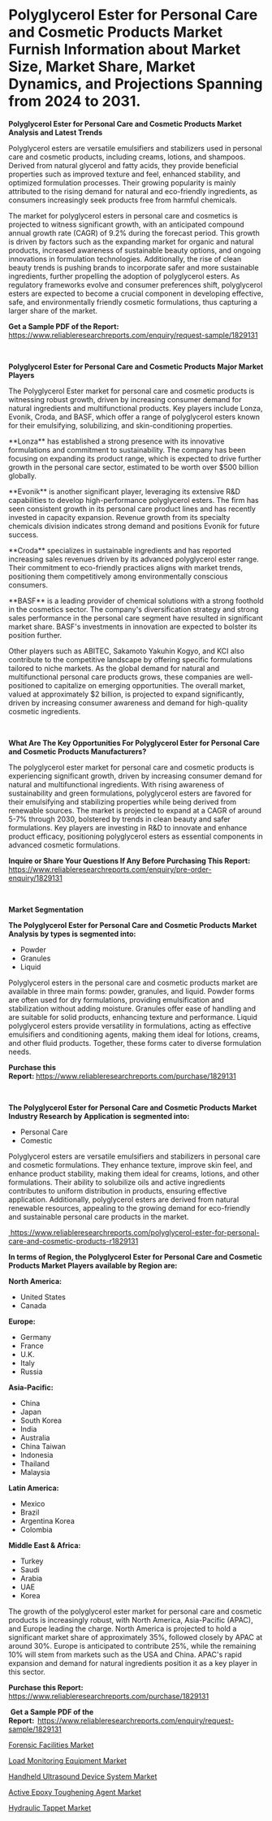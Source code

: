 <p><h1>Polyglycerol Ester for Personal Care and Cosmetic Products Market Furnish Information about Market Size, Market Share, Market Dynamics, and Projections Spanning from 2024 to 2031.</h1></p><p><strong>Polyglycerol Ester for Personal Care and Cosmetic Products Market Analysis and Latest Trends</strong></p>
<p><p>Polyglycerol esters are versatile emulsifiers and stabilizers used in personal care and cosmetic products, including creams, lotions, and shampoos. Derived from natural glycerol and fatty acids, they provide beneficial properties such as improved texture and feel, enhanced stability, and optimized formulation processes. Their growing popularity is mainly attributed to the rising demand for natural and eco-friendly ingredients, as consumers increasingly seek products free from harmful chemicals.</p><p>The market for polyglycerol esters in personal care and cosmetics is projected to witness significant growth, with an anticipated compound annual growth rate (CAGR) of 9.2% during the forecast period. This growth is driven by factors such as the expanding market for organic and natural products, increased awareness of sustainable beauty options, and ongoing innovations in formulation technologies. Additionally, the rise of clean beauty trends is pushing brands to incorporate safer and more sustainable ingredients, further propelling the adoption of polyglycerol esters. As regulatory frameworks evolve and consumer preferences shift, polyglycerol esters are expected to become a crucial component in developing effective, safe, and environmentally friendly cosmetic formulations, thus capturing a larger share of the market.</p></p>
<p><strong>Get a Sample PDF of the Report:&nbsp;</strong> <a href="https://www.reliableresearchreports.com/enquiry/request-sample/1829131?utm_campaign=28&utm_medium=2&utm_source=Github&utm_content=ia&utm_term=15102024&utm_id=polyglycerol-ester-for-personal-care-and-cosmetic-products">https://www.reliableresearchreports.com/enquiry/request-sample/1829131</a></p>
<p>&nbsp;</p>
<p><strong>Polyglycerol Ester for Personal Care and Cosmetic Products Major Market Players</strong></p>
<p><p>The Polyglycerol Ester market for personal care and cosmetic products is witnessing robust growth, driven by increasing consumer demand for natural ingredients and multifunctional products. Key players include Lonza, Evonik, Croda, and BASF, which offer a range of polyglycerol esters known for their emulsifying, solubilizing, and skin-conditioning properties.</p><p>**Lonza** has established a strong presence with its innovative formulations and commitment to sustainability. The company has been focusing on expanding its product range, which is expected to drive further growth in the personal care sector, estimated to be worth over $500 billion globally. </p><p>**Evonik** is another significant player, leveraging its extensive R&D capabilities to develop high-performance polyglycerol esters. The firm has seen consistent growth in its personal care product lines and has recently invested in capacity expansion. Revenue growth from its specialty chemicals division indicates strong demand and positions Evonik for future success.</p><p>**Croda** specializes in sustainable ingredients and has reported increasing sales revenues driven by its advanced polyglycerol ester range. Their commitment to eco-friendly practices aligns with market trends, positioning them competitively among environmentally conscious consumers.</p><p>**BASF** is a leading provider of chemical solutions with a strong foothold in the cosmetics sector. The company's diversification strategy and strong sales performance in the personal care segment have resulted in significant market share. BASF's investments in innovation are expected to bolster its position further.</p><p>Other players such as ABITEC, Sakamoto Yakuhin Kogyo, and KCI also contribute to the competitive landscape by offering specific formulations tailored to niche markets. As the global demand for natural and multifunctional personal care products grows, these companies are well-positioned to capitalize on emerging opportunities. The overall market, valued at approximately $2 billion, is projected to expand significantly, driven by increasing consumer awareness and demand for high-quality cosmetic ingredients.</p></p>
<p>&nbsp;</p>
<p><strong>What Are The Key Opportunities For Polyglycerol Ester for Personal Care and Cosmetic Products Manufacturers?</strong></p>
<p><p>The polyglycerol ester market for personal care and cosmetic products is experiencing significant growth, driven by increasing consumer demand for natural and multifunctional ingredients. With rising awareness of sustainability and green formulations, polyglycerol esters are favored for their emulsifying and stabilizing properties while being derived from renewable sources. The market is projected to expand at a CAGR of around 5-7% through 2030, bolstered by trends in clean beauty and safer formulations. Key players are investing in R&D to innovate and enhance product efficacy, positioning polyglycerol esters as essential components in advanced cosmetic formulations.</p></p>
<p><strong>Inquire or Share Your Questions If Any Before Purchasing This Report:</strong> <a href="https://www.reliableresearchreports.com/enquiry/pre-order-enquiry/1829131?utm_campaign=28&utm_medium=2&utm_source=Github&utm_content=ia&utm_term=15102024&utm_id=polyglycerol-ester-for-personal-care-and-cosmetic-products">https://www.reliableresearchreports.com/enquiry/pre-order-enquiry/1829131</a></p>
<p>&nbsp;</p>
<p><strong>Market Segmentation</strong></p>
<p><strong>The Polyglycerol Ester for Personal Care and Cosmetic Products Market Analysis by types is segmented into:</strong></p>
<p><ul><li>Powder</li><li>Granules</li><li>Liquid</li></ul></p>
<p><p>Polyglycerol esters in the personal care and cosmetic products market are available in three main forms: powder, granules, and liquid. Powder forms are often used for dry formulations, providing emulsification and stabilization without adding moisture. Granules offer ease of handling and are suitable for solid products, enhancing texture and performance. Liquid polyglycerol esters provide versatility in formulations, acting as effective emulsifiers and conditioning agents, making them ideal for lotions, creams, and other fluid products. Together, these forms cater to diverse formulation needs.</p></p>
<p><strong>Purchase this Report:&nbsp;</strong><a href="https://www.reliableresearchreports.com/purchase/1829131?utm_campaign=28&utm_medium=2&utm_source=Github&utm_content=ia&utm_term=15102024&utm_id=polyglycerol-ester-for-personal-care-and-cosmetic-products">https://www.reliableresearchreports.com/purchase/1829131</a></p>
<p>&nbsp;</p>
<p><strong>The Polyglycerol Ester for Personal Care and Cosmetic Products Market Industry Research by Application is segmented into:</strong></p>
<p><ul><li>Personal Care</li><li>Comestic</li></ul></p>
<p><p>Polyglycerol esters are versatile emulsifiers and stabilizers in personal care and cosmetic formulations. They enhance texture, improve skin feel, and enhance product stability, making them ideal for creams, lotions, and other formulations. Their ability to solubilize oils and active ingredients contributes to uniform distribution in products, ensuring effective application. Additionally, polyglycerol esters are derived from natural renewable resources, appealing to the growing demand for eco-friendly and sustainable personal care products in the market.</p></p>
<p><a href="https://www.reliableresearchreports.com/polyglycerol-ester-for-personal-care-and-cosmetic-products-r1829131?utm_campaign=28&utm_medium=2&utm_source=Github&utm_content=ia&utm_term=15102024&utm_id=polyglycerol-ester-for-personal-care-and-cosmetic-products">&nbsp;https://www.reliableresearchreports.com/polyglycerol-ester-for-personal-care-and-cosmetic-products-r1829131</a></p>
<p><strong>In terms of Region, the Polyglycerol Ester for Personal Care and Cosmetic Products Market Players available by Region are:</strong></p>
<p>
    <p> <strong> North America: </strong>
        <ul>
            <li>United States</li>
            <li>Canada</li>
        </ul>
        </p> 
    <p> <strong> Europe: </strong>
        <ul>
            <li>Germany</li>
            <li>France</li>
            <li>U.K.</li>
            <li>Italy</li>
            <li>Russia</li>
        </ul>
        </p> 
    <p> <strong> Asia-Pacific: </strong>
        <ul>
            <li>China</li>
            <li>Japan</li>
            <li>South Korea</li>
            <li>India</li>
            <li>Australia</li>
            <li>China Taiwan</li>
            <li>Indonesia</li>
            <li>Thailand</li>
            <li>Malaysia</li>
        </ul>
        </p> 
    <p> <strong> Latin America: </strong>
        <ul>
            <li>Mexico</li>
            <li>Brazil</li>
            <li>Argentina Korea</li>
            <li>Colombia</li>
        </ul>
        </p> 
    <p> <strong> Middle East & Africa: </strong>
        <ul>
            <li>Turkey</li>
            <li>Saudi</li>
            <li>Arabia</li>
            <li>UAE</li>
            <li>Korea</li>
        </ul>
    </p>
    </p>
<p><p>The growth of the polyglycerol ester market for personal care and cosmetic products is increasingly robust, with North America, Asia-Pacific (APAC), and Europe leading the charge. North America is projected to hold a significant market share of approximately 35%, followed closely by APAC at around 30%. Europe is anticipated to contribute 25%, while the remaining 10% will stem from markets such as the USA and China. APAC's rapid expansion and demand for natural ingredients position it as a key player in this sector.</p></p>
<p><strong>Purchase this Report: </strong><a href="https://www.reliableresearchreports.com/purchase/1829131?utm_campaign=28&utm_medium=2&utm_source=Github&utm_content=ia&utm_term=15102024&utm_id=polyglycerol-ester-for-personal-care-and-cosmetic-products">https://www.reliableresearchreports.com/purchase/1829131</a></p>
<p>&nbsp;<strong>Get a Sample PDF of the Report:&nbsp;&nbsp;</strong><a href="https://www.reliableresearchreports.com/enquiry/request-sample/1829131?utm_campaign=28&utm_medium=2&utm_source=Github&utm_content=ia&utm_term=15102024&utm_id=polyglycerol-ester-for-personal-care-and-cosmetic-products">https://www.reliableresearchreports.com/enquiry/request-sample/1829131</a></p>
<p><strong></strong></p>
<p><p><a href="https://issuu.com/reportprime-2/docs/forensic-facilities-market-size-203_454d3e2200518d?utm_campaign=28&utm_medium=2&utm_source=Github&utm_content=ia&utm_term=15102024&utm_id=polyglycerol-ester-for-personal-care-and-cosmetic-products">Forensic Facilities Market</a></p><p><a href="https://issuu.com/reportprime-2/docs/load-monitoring-equipment-market-si_52bc84b81e6645?utm_campaign=28&utm_medium=2&utm_source=Github&utm_content=ia&utm_term=15102024&utm_id=polyglycerol-ester-for-personal-care-and-cosmetic-products">Load Monitoring Equipment Market</a></p><p><a href="https://github.com/RuthLucas64/Market-Research-Report-List-1/blob/main/handheld-ultrasound-device-system-market.md?utm_campaign=28&utm_medium=2&utm_source=Github&utm_content=ia&utm_term=15102024&utm_id=polyglycerol-ester-for-personal-care-and-cosmetic-products">Handheld Ultrasound Device System Market</a></p><p><a href="https://github.com/LilianFaulkner65/Market-Research-Report-List-1/blob/main/active-epoxy-toughening-agent-market.md?utm_campaign=28&utm_medium=2&utm_source=Github&utm_content=ia&utm_term=15102024&utm_id=polyglycerol-ester-for-personal-care-and-cosmetic-products">Active Epoxy Toughening Agent Market</a></p><p><a href="https://www.linkedin.com/pulse/hydraulic-tappet-industry-sector-market-dynamics-future-scenarios-ldlbe?utm_campaign=28&utm_medium=2&utm_source=Github&utm_content=ia&utm_term=15102024&utm_id=polyglycerol-ester-for-personal-care-and-cosmetic-products">Hydraulic Tappet Market</a></p></p>